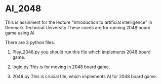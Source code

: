 # AI_2048
This is assinment for the lecture "Introduction to artificial intelligence" in Denmark Technical University
These coeds are for running 2048 board game using AI.

There are 3 python files.
1. Play_2048.py
you should run this file which implements 2048 board game.

2. logic.py
This is for moving in 2048 board game.

3. 2048.py
This is crucial file, which implements AI for 2048 board game.